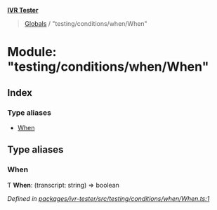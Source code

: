 **[IVR Tester](../README.md)**

> [Globals](../README.md) / "testing/conditions/when/When"

# Module: "testing/conditions/when/When"

## Index

### Type aliases

* [When](_testing_conditions_when_when_.md#when)

## Type aliases

### When

Ƭ  **When**: (transcript: string) => boolean

*Defined in [packages/ivr-tester/src/testing/conditions/when/When.ts:1](https://github.com/SketchingDev/ivr-tester/blob/5493745/packages/ivr-tester/src/testing/conditions/when/When.ts#L1)*
